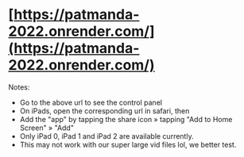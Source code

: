 # [https://patmanda-2022.onrender.com/](https://patmanda-2022.onrender.com/)

Notes:

- Go to the above url to see the control panel
- On iPads, open the corresponding url in safari, then
- Add the "app" by tapping the share icon » tapping "Add to Home Screen" » "Add"
- Only iPad 0, iPad 1 and iPad 2 are available currently.
- This may not work with our super large vid files lol, we better test.
